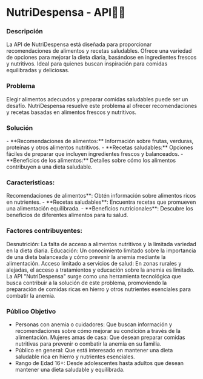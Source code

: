 <h1>NutriDespensa - API🥦🍗 </h1>
<h3>Descripción</h3> 
<p>La API de NutriDespensa está diseñada para proporcionar recomendaciones de alimentos y recetas saludables. Ofrece una variedad de opciones para mejorar la dieta diaria, basándose en ingredientes frescos y nutritivos. Ideal para quienes buscan inspiración para comidas equilibradas y deliciosas.<p>

<h3>Problema</h3>
<p>Elegir alimentos adecuados y preparar comidas saludables puede ser un desafío. NutriDespensa resuelve este problema al ofrecer recomendaciones y recetas basadas en alimentos frescos y nutritivos.</p>

<h3>Solución</h3>
<p>- **Recomendaciones de alimentos:** Información sobre frutas, verduras, proteínas y otros alimentos nutritivos.
- **Recetas saludables:** Opciones fáciles de preparar que incluyen ingredientes frescos y balanceados.
- **Beneficios de los alimentos:** Detalles sobre cómo los alimentos contribuyen a una dieta saludable.
</p>

<h3>Caracteristicas: </h3>
<p>Recomendaciones de alimentos**: Obtén información sobre alimentos ricos en nutrientes.
- **Recetas saludables**: Encuentra recetas que promueven una alimentación equilibrada.
- **Beneficios nutricionales**: Descubre los beneficios de diferentes alimentos para tu salud.
</p>

<h3>Factores contribuyentes:</h3>

<p>Desnutrición: La falta de acceso a alimentos nutritivos y la limitada variedad en la dieta diaria. Educación: Un conocimiento limitado sobre la importancia de una dieta balanceada y cómo prevenir la anemia mediante la alimentación. Acceso limitado a servicios de salud: En zonas rurales y alejadas, el acceso a tratamientos y educación sobre la anemia es limitado. La API "NutriDespensa" surge como una herramienta tecnológica que busca contribuir a la solución de este problema, promoviendo la preparación de comidas ricas en hierro y otros nutrientes esenciales para combatir la anemia.</p>

<h3>Público Objetivo</h3>
<ul>
  <li>Personas con anemia o cuidadores: Que buscan información y recomendaciones sobre cómo mejorar su condición a través de la alimentación. Mujeres amas de casa: Que desean preparar comidas nutritivas para prevenir o combatir la anemia en su familia.</li>
  <li>Público en general: Que está interesado en mantener una dieta saludable rica en hierro y nutrientes esenciales.</li>
  <li>Rango de Edad 16+: Desde adolescentes hasta adultos que desean mantener una dieta saludable y equilibrada.</li>
</ul>
